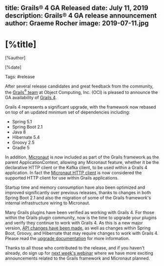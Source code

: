 title: Grails® 4 GA Released
date: July 11, 2019
description: Grails® 4 GA release announcement
author: Graeme Rocher
image: 2019-07-11.jpg    
---

# [%title]

[%author]

[%date] 

Tags: #release

After several release candidates and great feedback from the community, the [Grails<sup>&reg;</sup> team](https://objectcomputing.com/products/2gm-team "Grails Team") at Object Computing, Inc. (OCI) is pleased to announce the GA availability of [Grails 4](https://github.com/grails/grails-core/releases/tag/v4.0.0).

Grails 4 represents a significant upgrade, with the framework now rebased on top of an updated minimum set of dependencies including:

*   Spring 5.1
*   Spring Boot 2.1
*   Java 8
*   Hibernate 5.4
*   Groovy 2.5
*   Gradle 5

In addition, [Micronaut](https://micronaut.io/ "Micronaut") is now included as part of the Grails framework as the parent ApplicationContext, allowing any Micronaut feature, whether it be the declarative HTTP client or the Kafka client, to be used within a Grails 4 application. In fact the [Micronaut HTTP client](https://docs.micronaut.io/latest/guide/index.html#httpClient) is now considered the supported HTTP client for use within Grails applications.

Startup time and memory consumption have also been optimized and improved significantly over previous releases, thanks to changes in both Spring Boot 2.1 and also the migration of some of the Grails framework's internal infrastructure wiring to Micronaut.

Many Grails plugins have been verified as working with Grails 4\. For those within the Grails plugin community, now is the time to upgrade your plugins and verify they continue to work with Grails 4. As this is a new major version, [API changes have been made](http://docs.grails.org/4.0.x/guide/upgrading.html), as well as changes within Spring Boot, Groovy, and Hibernate that may require changes to work with Grails 4\. Please read the [upgrade documentation](http://docs.grails.org/4.0.x/guide/upgrading.html) for more information.

Thanks to all those who contributed to the release, and if you haven't already, do sign up for [next week's webinar](https://objectcomputing.com/products/micronaut/community/something-big-is-coming) where we have more exciting announcements related to the Grails framework and Micronaut planned.